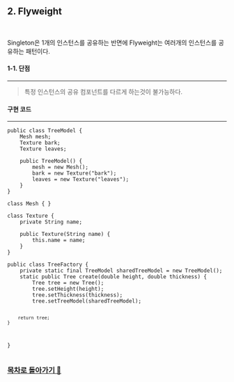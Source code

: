 <h2>2. Flyweight</h2><br/> 

Singleton은 1개의 인스턴스를 공유하는 반면에 Flyweight는 여러개의 인스턴스를 공유하는 패턴이다.<br>
<h4>1-1. 단점</h4><hr>
<blockquote>
    특정 인스턴스의 공유 컴포넌트를 다르게 하는것이 불가능하다.
</blockquote>

<h4>구현 코드</h4><hr>
<pre><code>public class TreeModel {
    Mesh mesh;
    Texture bark;
    Texture leaves;<br>
    public TreeModel() {
        mesh = new Mesh();
        bark = new Texture("bark");
        leaves = new Texture("leaves");
    }
}<br>
class Mesh { }<br>
class Texture {
    private String name;<br>
    public Texture(String name) {
        this.name = name;
    }
}<br>
public class TreeFactory {
    private static final TreeModel sharedTreeModel = new TreeModel();
    static public Tree create(double height, double thickness) {
        Tree tree = new Tree();
        tree.setHeight(height);
        tree.setThickness(thickness);
        tree.setTreeModel(sharedTreeModel);

        return tree;
    }
}</code></pre>
<h3><a href="https://github.com/EungyuCho/Disign_Pattern_Repo">목차로 돌아가기 🏃</a></h3> 